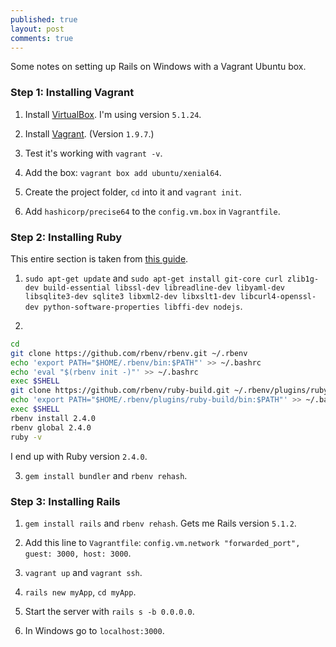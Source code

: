 ```yaml
---
published: true
layout: post
comments: true
---
```


Some notes on setting up Rails on Windows with a Vagrant Ubuntu box.

### Step 1: Installing Vagrant

1. Install [VirtualBox](https://www.virtualbox.org/). I'm using version `5.1.24`.

2. Install [Vagrant](https://www.vagrantup.com/downloads.html). (Version `1.9.7`.)

3. Test it's working with `vagrant -v`.

4. Add the box: `vagrant box add ubuntu/xenial64`.

5. Create the project folder, `cd` into it and `vagrant init`.

6. Add `hashicorp/precise64` to the `config.vm.box` in `Vagrantfile`.

### Step 2: Installing Ruby

This entire section is taken from [this guide](https://gorails.com/setup/ubuntu/16.04).

1. `sudo apt-get update` and `sudo apt-get install git-core curl zlib1g-dev build-essential libssl-dev libreadline-dev libyaml-dev libsqlite3-dev sqlite3 libxml2-dev libxslt1-dev libcurl4-openssl-dev python-software-properties libffi-dev nodejs`.

2. 
```bash
cd
git clone https://github.com/rbenv/rbenv.git ~/.rbenv
echo 'export PATH="$HOME/.rbenv/bin:$PATH"' >> ~/.bashrc
echo 'eval "$(rbenv init -)"' >> ~/.bashrc
exec $SHELL
git clone https://github.com/rbenv/ruby-build.git ~/.rbenv/plugins/ruby-build
echo 'export PATH="$HOME/.rbenv/plugins/ruby-build/bin:$PATH"' >> ~/.bashrc
exec $SHELL
rbenv install 2.4.0
rbenv global 2.4.0
ruby -v
```

I end up with Ruby version `2.4.0`.

3. `gem install bundler` and `rbenv rehash`.

### Step 3: Installing Rails

1. `gem install rails` and `rbenv rehash`. Gets me Rails version `5.1.2`.

2. Add this line to `Vagrantfile`: `config.vm.network "forwarded_port", guest: 3000, host: 3000`.

3. `vagrant up` and `vagrant ssh`.

4. `rails new myApp`, `cd myApp`. 

5. Start the server with `rails s -b 0.0.0.0`.

6. In Windows go to `localhost:3000`.



